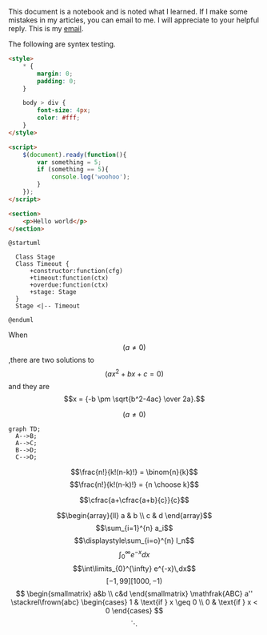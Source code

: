 This document is a notebook and is noted what I learned.
If I make some mistakes in my articles, you can email to me.
I will appreciate to your helpful reply.
This is my [email](mailto:baxcky@gmail.com).

The following are syntex testing.

```html
<style>
    * {
        margin: 0;
        padding: 0;
    }

    body > div {
        font-size: 4px;
        color: #fff;
    }
</style>

<script>
    $(document).ready(function(){
        var something = 5;
        if (something == 5){
            console.log('woohoo');
        }
    });
</script>

<section>
    <p>Hello world</p>
</section>
```
```uml
@startuml

  Class Stage
  Class Timeout {
      +constructor:function(cfg)
      +timeout:function(ctx)
      +overdue:function(ctx)
      +stage: Stage
  }
  Stage <|-- Timeout

@enduml
```

When $$(a \ne 0)$$,there are two solutions to $$(ax^2 + bx + c = 0)$$ and they are $$x = {-b \pm \sqrt{b^2-4ac} \over 2a}.$$

$$(a \ne 0)$$


```mermaid
graph TD;
  A-->B;
  A-->C;
  B-->D;
  C-->D;
```

$$\frac{n!}{k!(n-k)!} = \binom{n}{k}$$
$$\frac{n!}{k!(n-k)!} = {n \choose k}$$

$$\cfrac{a+\cfrac{a+b}{c}}{c}$$

$$\begin{array}{ll}
  a & b \\
  c & d
\end{array}$$
$$\sum_{i=1}^{n} a_i$$
$$\displaystyle\sum_{i=o}^{n} I_n$$
$$\int_{0}^{\infty} e^{-x}dx$$
$$\int\limits_{0}^{\infty} e^{-x}\,dx$$
$$
	{[{-1},{99}]}
	{[{1000},{-1})}
$$
$$
\begin{smallmatrix}
a&b \\
c&d
\end{smallmatrix}
\mathfrak{ABC} 
a''
\stackrel\frown{abc}
\begin{cases} 
  1 			& \text{if } x \geq 0 \\
  0       & \text{if } x < 0
\end{cases}
$$
$$
\ddots
$$
